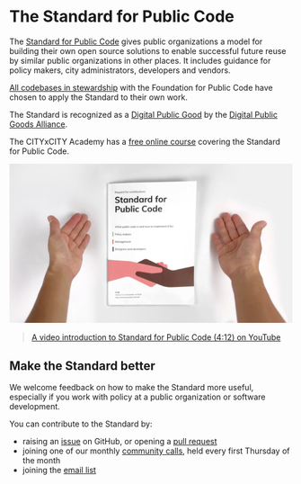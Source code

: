 # The Standard for Public Code

The [Standard for Public Code](https://standard.publiccode.net/) gives public organizations a model for building their own open source solutions to enable successful future reuse by similar public organizations in other places.
It includes guidance for policy makers, city administrators, developers and vendors.

[All codebases in stewardship](/codebases) with the Foundation for Public Code have chosen to apply the Standard to their own work.

The Standard is recognized as a [Digital Public Good](https://digitalpublicgoods.net/registry/standard-for-public-code.html) by the [Digital Public Goods Alliance](https://digitalpublicgoods.net).

The CITYxCITY Academy has a [free online course](https://citybycity.academy/course/standards-for-smart-cities) covering the Standard for Public Code.

[![Thumbnail for the video on the Standard for Public Code: a printed version lying on a table between two hands](/photos/standard/thestandard_posterframe_v02.jpg)](https://www.youtube.com/watch?v=QWt6vB-cipE)

>[A video introduction to Standard for Public Code (4:12) on YouTube](https://www.youtube.com/watch?v=QWt6vB-cipE)

## Make the Standard better

We welcome feedback on how to make the Standard more useful, especially if you work with policy at a public organization or software development.

You can contribute to the Standard by:

- raising an [issue](https://github.com/publiccodenet/standard/issues) on GitHub, or opening a [pull request](https://github.com/publiccodenet/standard/blob/develop/CONTRIBUTING.md)
- joining one of our monthly [community calls](https://about.publiccode.net/activities/community-calls/), held every first Thursday of the month
- joining the [email list](https://lists.publiccode.net/mailman/postorius/lists/standard.lists.publiccode.net/)
